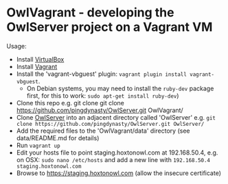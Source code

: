 # OwlVagrant - developing the OwlServer project on a Vagrant VM

Usage:

* Install [VirtualBox](https://www.virtualbox.org/)
* Install [Vagrant](https://www.vagrantup.com/)
* Install the 'vagrant-vbguest' plugin: `vagrant plugin install vagrant-vbguest`.
  * On Debian systems, you may need to install the `ruby-dev` package first, for this to work: `sudo apt-get install ruby-dev`)
* Clone this repo e.g. git clone git clone https://github.com/pingdynasty/OwlServer.git OwlVagrant/
* Clone [OwlServer](https://github.com/pingdynasty/OwlServer) into an adjacent directory called 'OwlServer' e.g. `git clone https://github.com/pingdynasty/OwlServer.git OwlServer/`
* Add the required files to the 'OwlVagrant/data' directory (see data/README.md for details)
* Run `vagrant up`
* Edit your hosts file to point staging.hoxtonowl.com at 192.168.50.4, e.g. on OSX: `sudo nano /etc/hosts` and add a new line with `192.168.50.4 staging.hoxtonowl.com`
* Browse to https://staging.hoxtonowl.com (allow the insecure certificate)

